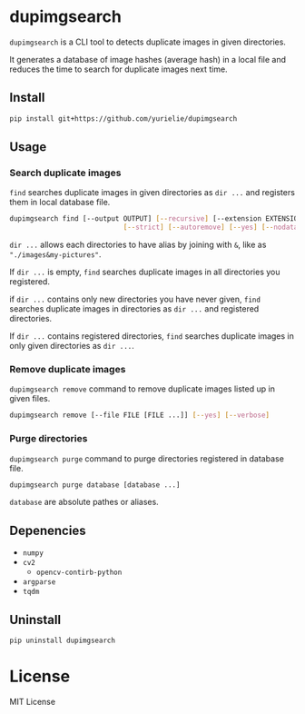 # dupimgsearch
`dupimgsearch` is a CLI tool to detects duplicate images in given directories.

It generates a database of image hashes (average hash) in a local file and reduces the time to search for duplicate images next time.

## Install

```bash
pip install git+https://github.com/yurielie/dupimgsearch
```

## Usage

### Search duplicate images

`find` searches duplicate images in given directories as `dir ...` and registers them in local database file.

```bash
dupimgsearch find [--output OUTPUT] [--recursive] [--extension EXTENSION [EXTENSION ...]] \
                            [--strict] [--autoremove] [--yes] [--nodatabase] [--verbose] [dirs ...]
```

`dir ...` allows each directories to have alias by joining with `&`, like as `"./images&my-pictures"`.

If `dir ...` is empty, `find` searches duplicate images in all directories you registered.

if `dir ...` contains only new directories you have never given, `find` searches duplicate images in directories as `dir ...` and registered directories.

If `dir ...` contains registered directories, `find` searches duplicate images in only given directories as `dir ...`.


### Remove duplicate images

`dupimgsearch remove` command to remove duplicate images listed up in given files.

```bash
dupimgsearch remove [--file FILE [FILE ...]] [--yes] [--verbose]
```

### Purge directories

`dupimgsearch purge` command to purge directories registered in database file.

```bash
dupimgsearch purge database [database ...]
```

`database` are absolute pathes or aliases.

## Depenencies

+ `numpy`
+ `cv2`
  + `opencv-contirb-python`
+ `argparse`
+ `tqdm`

## Uninstall

```
pip uninstall dupimgsearch
```

# License

MIT License
